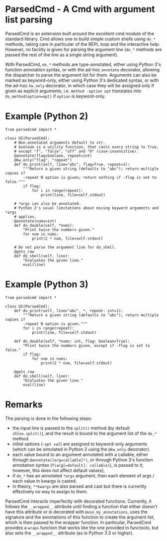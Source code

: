 ParsedCmd - A Cmd with argument list parsing
============================================

ParsedCmd is an extension built around the excellent cmd module of the standard
library.  Cmd allows one to build simple custom shells using ``do_*`` methods,
taking care in particular of the REPL loop and the interactive help.  However,
no facility is given for parsing the argument line (`do_*` methods are passed
the rest of the line as a single string argument).

With ParsedCmd, ``do_*`` methods are type-annotated, either using Python 3's
function annotation syntax, or with the ad-hoc ``annotate`` decorator, allowing
the dispatcher to parse the argument list for them.  Arguments can also be
marked as keyword-only, either using Python 3's dedicated syntax, or with the
ad-hoc ``kw_only`` decorator, in which case they will be assigned only if given
as explicit arguments, i.e. ``method -option opt`` translates into
``do_method(option=opt)`` if ``option`` is keyword-only.

Example (Python 2)
==================

    from parsedcmd import *

    class UI(ParsedCmd):
        # Non-annotated arguments default to str.
        # boolean is a utility function, that casts every string to True,
        # except "f", "false", "off" and "0" (case-insensitive).
        @annotate(flag=boolean, repeat=int)
        @kw_only("flag", "repeat")
        def do_print(self, line="abc", flag=True, repeat=1):
            """Return a given string (defaults to "abc"); return multiple copies if
            -repeat N option is given; return nothing if -flag is set to false."""
            if flag:
                for i in range(repeat):
                    print(line, file=self.stdout)

        # *args can also be annotated.
        # Python 2's usual limitations about mixing keyword arguments and *args
        # applies.
        @annotate(nums=int)
        def do_double(self, *nums):
            "Print twice the numbers given."
            for num in nums:
                print(2 * num, file=self.stdout)

        # Do not parse the argument line for do_shell.
        @gets_raw
        def do_shell(self, line):
            "Evaluates the given line."
            eval(line)


Example (Python 3)
==================

    from parsedcmd import *

    class UI(ParsedCmd):
        def do_print(self, line="abc", *, repeat: int=1):
            """Return a given string (defaults to "abc"); return multiple copies if
            -repeat N option is given."""
            for i in range(repeat):
                print(line, file=self.stdout)

        def do_double(self, *nums: int, flag: boolean=True):
            "Print twice the numbers given, except if -flag is set to false."
            if flag:
                for num in nums:
                    print(2 * num, file=self.stdout)

        @gets_raw
        def do_shell(self, line):
            "Evaluates the given line."
            eval(line)

Remarks
=======

The parsing is done in the following steps:
  - the input line is passed to the `split()` method (by default
    `shlex.split()`), and the result is bound to the argument list of the
    `do_*` method.
  - initial options (`-opt val`) are assigned to keyword-only arguments (which
    can be simulated in Python 2 using the `@kw_only` decorator).
  - each value bound to an argument annotated with a callable, either through
    `@annotate([arg=callable]*)`, or through Python 3's function annotation
    syntax (`f(arg[=default]: callable)`), is passed to it; however, this does
    not affect default values),
  - if `do_*` has an annotated `*args` argument, then each element
    of args / each value in kwargs is casted.
  - in theory, `**kwargs` are also parsed and cast but there is currently
    effectively no way to assign to them.

ParsedCmd interacts imperfectly with decorated functions.  Currently, it
follows the `__wrapped__` attribute until finding a function that either
doesn't have this attribute or is decorated with `@use_my_annotations`, uses
the signature and the annotations of this function to create the argument list,
which is then passed to the wrapper function.  In particular, ParsedCmd
provides a `wraps` function that works like the one provided in functools, but
also sets the `__wrapped__` attribute (as in Python 3.3 or higher).
